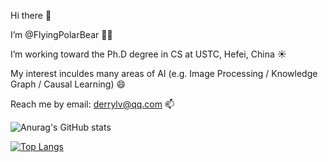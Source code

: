 Hi there 👋

I’m  @FlyingPolarBear 🐻‍❄ 

I’m working toward the Ph.D degree in CS at USTC, Hefei, China ☀️

My interest inculdes many areas of AI (e.g. Image Processing / Knowledge Graph / Causal Learning) 😄

Reach me by email: derrylv@qq.com 📫

![Anurag's GitHub stats](https://github-readme-stats.vercel.app/api?username=flyingpolarbear&show_icons=true&hide=contribs,prs)

[![Top Langs](https://github-readme-stats.vercel.app/api/top-langs/?username=flyingpolarbear&layout=compact)](https://github.com/anuraghazra/github-readme-stats)

<!---
FlyingPolarBear/FlyingPolarBear is a ✨ special ✨ repository because its `README.md` (this file) appears on your GitHub profile.
You can click the Preview link to take a look at your changes.
--->
